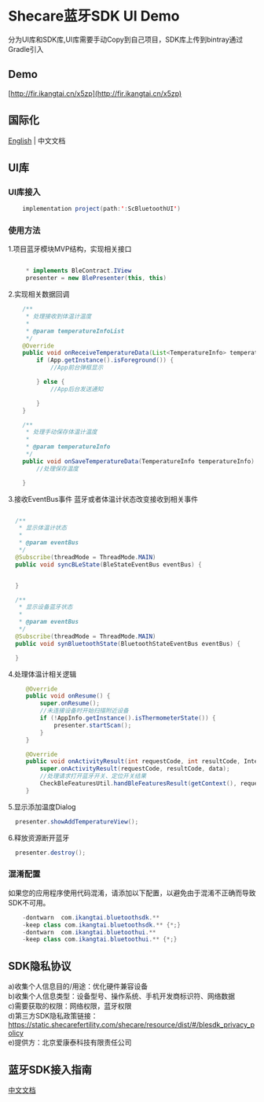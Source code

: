 # Shecare蓝牙SDK UI Demo
分为UI库和SDK库,UI库需要手动Copy到自己项目，SDK库上传到bintray通过Gradle引入
## Demo
[http://fir.ikangtai.cn/x5zp](http://fir.ikangtai.cn/x5zp)

## 国际化
[English](README.md) | 中文文档

## UI库
### UI库接入
   ```java
       implementation project(path:':ScBluetoothUI')
   ```
### 使用方法
  1.项目蓝牙模块MVP结构，实现相关接口
  ```java

       * implements BleContract.IView
       presenter = new BlePresenter(this, this)
  ```
  2.实现相关数据回调
  ```java
      /**
       * 处理接收到体温计温度
       *
       * @param temperatureInfoList
       */
      @Override
      public void onReceiveTemperatureData(List<TemperatureInfo> temperatureInfoList) {
          if (App.getInstance().isForeground()) {
              //App前台弹框显示

          } else {
              //App后台发送通知

          }
      }

      /**
       * 处理手动保存体温计温度
       *
       * @param temperatureInfo
       */
      public void onSaveTemperatureData(TemperatureInfo temperatureInfo) {
          //处理保存温度

      }
  ```
  3.接收EventBus事件
  蓝牙或者体温计状态改变接收到相关事件
   ```java

     /**
      * 显示体温计状态
      *
      * @param eventBus
      */
     @Subscribe(threadMode = ThreadMode.MAIN)
     public void syncBLeState(BleStateEventBus eventBus) {


     }

     /**
      * 显示设备蓝牙状态
      *
      * @param eventBus
      */
     @Subscribe(threadMode = ThreadMode.MAIN)
     public void synBluetoothState(BluetoothStateEventBus eventBus) {

     }
   ```
  4.处理体温计相关逻辑
   ```java
        @Override
        public void onResume() {
            super.onResume();
            //未连接设备时开始扫描附近设备
            if (!AppInfo.getInstance().isThermometerState()) {
                presenter.startScan();
            }
        }

        @Override
        public void onActivityResult(int requestCode, int resultCode, Intent data) {
            super.onActivityResult(requestCode, resultCode, data);
            //处理请求打开蓝牙开关、定位开关结果
            CheckBleFeaturesUtil.handBleFeaturesResult(getContext(), requestCode, resultCode);
        }
   ```
  5.显示添加温度Dialog
  ```java
    presenter.showAddTemperatureView();
  ```

  6.释放资源断开蓝牙
  ```java
    presenter.destroy();
  ```
### 混淆配置
如果您的应用程序使用代码混淆，请添加以下配置，以避免由于混淆不正确而导致SDK不可用。
```java
    -dontwarn  com.ikangtai.bluetoothsdk.**
    -keep class com.ikangtai.bluetoothsdk.** {*;}
    -dontwarn  com.ikangtai.bluetoothui.**
    -keep class com.ikangtai.bluetoothui.** {*;}
```
## SDK隐私协议
a)收集个人信息目的/用途：优化硬件兼容设备<br/>
b)收集个人信息类型：设备型号、操作系统、手机开发商标识符、网络数据<br/>
c)需要获取的权限：网络权限，蓝牙权限<br/>
d)第三方SDK隐私政策链接：https://static.shecarefertility.com/shecare/resource/dist/#/blesdk_privacy_policy<br/>
e)提供方：北京爱康泰科技有限责任公司<br/>

## 蓝牙SDK接入指南
[中文文档](https://github.com/iKangtai/ScBluetoothSdkDemo_Android/blob/master/README_zh.md)